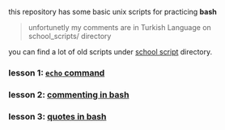 this repository has some basic unix scripts for practicing **bash**

> unfortunetly my comments are in Turkish Language on school_scripts/ directory

you can find a lot of old scripts under [school script](school_scripts/) directory.

### lesson 1: [`echo` command](bash_tut/lesson1.md)

### lesson 2: [commenting in bash](bash_tut/lesson2.md)

### lesson 3: [quotes in bash](bash_tut/lesson3.md)